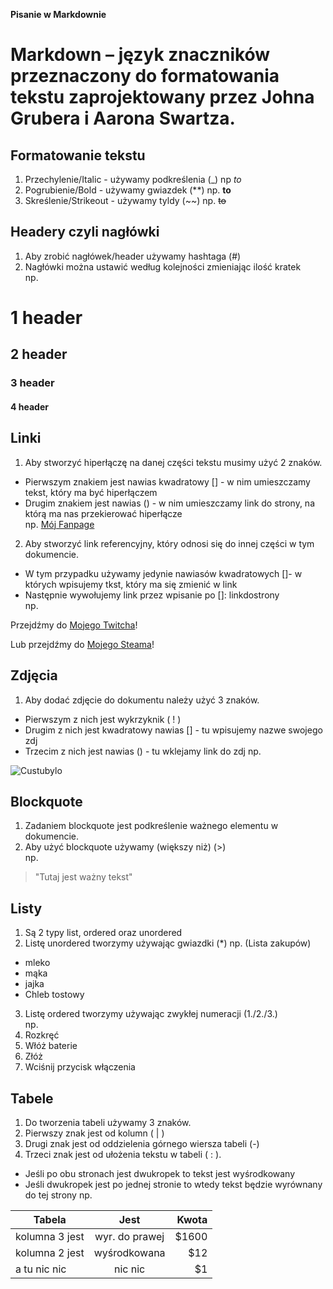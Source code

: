 **Pisanie w Markdownie**

# Markdown – język znaczników przeznaczony do formatowania tekstu zaprojektowany przez Johna Grubera i Aarona Swartza.

## Formatowanie tekstu
1. Przechylenie/Italic - używamy podkreślenia (_)  np _to_
2. Pogrubienie/Bold - używamy gwiazdek (**) np. **to**
3. Skreślenie/Strikeout - używamy tyldy (~~) np. ~~to~~  

## Headery czyli nagłówki  
1. Aby zrobić nagłówek/header używamy hashtaga (#)  
2. Nagłówki można ustawić według kolejności zmieniając ilość kratek  
np.

# 1 header
## 2 header
### 3 header
#### 4 header

## Linki
1. Aby stworzyć hiperłączę na danej części tekstu musimy użyć 2 znaków.
* Pierwszym znakiem jest nawias kwadratowy [] - w nim umieszczamy tekst, który ma być hiperłączem
* Drugim znakiem jest nawias () - w nim umieszczamy link do strony, na którą ma nas przekierować hiperłącze  
np. [Mój Fanpage](https://www.facebook.com/JacekVexonSosnowski)  

2. Aby stworzyć link referencyjny, który odnosi się do innej części w tym dokumencie.

- W tym przypadku używamy jedynie nawiasów kwadratowych []- w których wpisujemy tkst, który ma się zmienić w link
- Następnie wywołujemy link przez wpisanie po []: linkdostrony  
np.  

Przejdźmy do [Mojego Twitcha]!  

Lub przejdźmy do [Mojego Steama]!  

[Mojego Twitcha]: https://www.twitch.tv/vex0on  
[Mojego Steama]: https://steamcommunity.com/id/Vex0on/  

## Zdjęcia
1. Aby dodać zdjęcie do dokumentu należy użyć 3 znaków.
* Pierwszym z nich jest wykrzyknik ( ! ) 
* Drugim z nich jest kwadratowy nawias [] - tu wpisujemy nazwe swojego zdj
* Trzecim z nich jest nawias () - tu wklejamy link do zdj
np.

![Custubylo](https://encrypted-tbn0.gstatic.com/images?q=tbn:ANd9GcT43jMxUjjInOzf0L59YyTT5hmCjwt02EuudA&usqp=CAU)

## Blockquote
1. Zadaniem blockquote jest podkreślenie ważnego elementu w dokumencie.
2. Aby użyć blockquote używamy (większy niż) (>)  
np.

> "Tutaj jest ważny tekst"

## Listy
1. Są 2 typy list, ordered oraz unordered
2. Listę unordered tworzymy używając gwiazdki (*)
np. (Lista zakupów)
* mleko
* mąka
* jajka
* Chleb tostowy

3. Listę ordered tworzymy używając zwykłej numeracji (1./2./3.)  
np.   
4. Rozkręć
5. Włóż baterie
6. Złóż 
7. Wciśnij przycisk włączenia

## Tabele
1. Do tworzenia tabeli używamy 3 znaków.
2. Pierwszy znak jest od kolumn ( | )
3. Drugi znak jest od oddzielenia górnego wiersza tabeli (-)
4. Trzeci znak jest od ułożenia tekstu w tabeli ( : ). 
- Jeśli po obu stronach jest dwukropek to tekst jest wyśrodkowany
- Jeśli dwukropek jest po jednej stronie to wtedy tekst będzie wyrównany do tej strony
np.  

| Tabela        | Jest          | Kwota |
| ------------- |:-------------:| -----:|
| kolumna 3 jest| wyr. do prawej| $1600 |
| kolumna 2 jest| wyśrodkowana  |   $12 |
| a tu nic nic  | nic nic       |    $1 |
